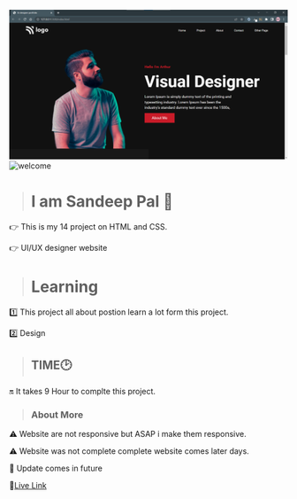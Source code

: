![thumbnail](./img/thumbnail.png)
![welcome](https://img.shields.io/badge/Hello-Welcome-brightgreen)

> # I am Sandeep Pal 🙏
👉 This is my 14 project on HTML and CSS.

👉 UI/UX designer website

> # Learning
1️⃣ This project all about postion learn a lot form 
this project.

2️⃣ Design 


> ## TIME🕑

🔛 It takes 9 Hour to complte this project.

> ### About More
⚠️ Website are not responsive but ASAP i make them responsive.

⚠️ Website was not complete complete website comes later days.

🔁 Update comes in future 


🔗[Live Link](https://62e2ee3b910eb207042cba3e--rococo-bombolone-1ca6c6.netlify.app/)
